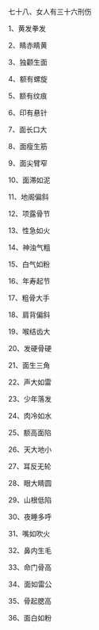 七十八、女人有三十六刑伤

1、黄发拳发

2、睛赤睛黄

3、独颧生面

4、额有螺旋

5、额有纹痕

6、印有悬针

7、面长口大

8、面瘦生筋

9、面尖臂窄

10、面滞如泥

11、地阁偏斜

12、项露骨节

13、性急如火

14、神浊气粗

15、白气如粉

16、年寿起节

17、粗骨大手

18、肩背偏斜

19、喉结齿大

20、发硬骨硬

21、面生三角

22、声大如雷

23、少年落发

24、肉冷如水

25、额高面陷

26、天大地小

27、耳反无轮

28、眼大睛圆

29、山根低陷

30、夜睡多呼

31、嘴如吹火

32、鼻内生毛

33、命门骨高

34、面如雷公

35、骨起腮高

36、面白如粉

